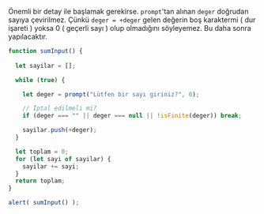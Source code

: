 Önemli bir detay ile başlamak gerekirse. `prompt`'tan alınan `deger` doğrudan sayıya çevirilmez. Çünkü `deger = +deger` gelen değerin boş karaktermi ( dur işareti ) yoksa 0 ( geçerli sayı ) olup olmadığını söyleyemez. Bu daha sonra yapılacaktır.


```js run demo
function sumInput() {
 
  let sayilar = [];

  while (true) {

    let deger = prompt("Lütfen bir sayı giriniz?", 0);

    // İptal edilmeli mi?
    if (deger === "" || deger === null || !isFinite(deger)) break;

    sayilar.push(+deger);
  }

  let toplam = 0;
  for (let sayi of sayilar) {
    sayilar += sayi;
  }
  return toplam;
}

alert( sumInput() ); 
```